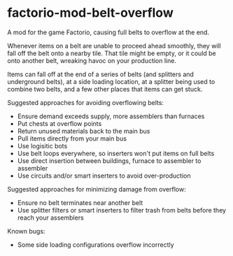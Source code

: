 # factorio-mod-belt-overflow
A mod for the game Factorio, causing full belts to overflow at the end.

Whenever items on a belt are unable to proceed ahead smoothly, they will fall off the belt onto a nearby tile. That tile might be empty, or it could be onto another belt, wreaking havoc on your production line.

Items can fall off at the end of a series of belts (and splitters and underground belts), at a side loading location, at a splitter being used to combine two belts, and a few other places that items can get stuck.

Suggested approaches for avoiding overflowing belts:
* Ensure demand exceeds supply, more assemblers than furnaces
* Put chests at overflow points
* Return unused materials back to the main bus
* Pull items directly from your main bus
* Use logisitic bots
* Use belt loops everywhere, so inserters won't put items on full belts
* Use direct insertion between buildings, furnace to assembler to assembler
* Use circuits and/or smart inserters to avoid over-production

Suggested approaches for minimizing damage from overflow:
* Ensure no belt terminates near another belt
* Use splitter filters or smart inserters to filter trash from belts before they reach your assemblers

Known bugs:
* Some side loading configurations overflow incorrectly